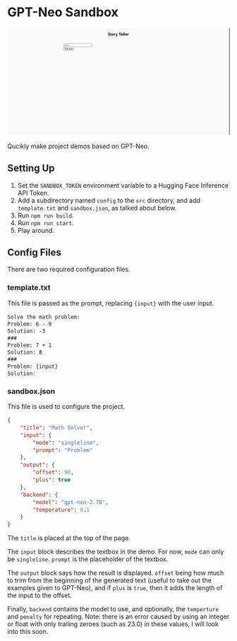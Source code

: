 # GPT-Neo Sandbox

![Screencast](./screencast.gif)

Qucikly make project demos based on GPT-Neo.

## Setting Up

1. Set the `SANDBOX_TOKEN` environment variable to a Hugging Face Inference API Token.
2. Add a subdirectory named `config` to the `src` directory, and add `template.txt` and `sandbox.json`, as talked about below.
3. Run `npm run build`.
4. Run `npm run start`.
5. Play around.

## Config Files

There are two required configuration files.

### template.txt

This file is passed as the prompt, replacing `{input}` with the user input.

```
Solve the math problem:
Problem: 6 - 9
Solution: -3
###
Problem: 7 + 1
Solution: 8
###
Problem: {input}
Solution: 
```

### sandbox.json

This file is used to configure the project.

```json
{
    "title": "Math Solver",
    "input": {
        "mode": "singleline",
        "prompt": "Problem"
    },
    "output": {
        "offset": 90,
        "plus": true
    },
    "backend": {
        "model": "gpt-neo-2.7B",
        "temperature": 0.1 
    }
}
```

The `title` is placed at the top of the page.

The `input` block describes the textbox in the demo. For now, `mode` can only be `singleline`. `prompt` is the placeholder of the textbox.

The `output` block says how the result is displayed. `offset` being how much to trim from the beginning of the generated text (useful to take out the examples given to GPT-Neo), and if `plus` is `true`, then it adds the length of the input to the offset.

Finally, `backend` contains the model to use, and optionally, the `temperture` and `penalty` for repeating.
Note: there is an error caused by using an integer or float with only trailing zeroes (such as 23.0) in these values, I will look into this soon.
